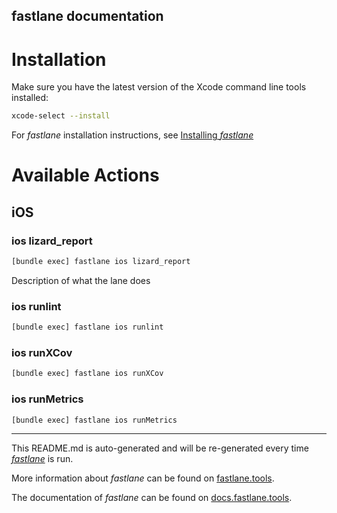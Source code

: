 fastlane documentation
----

# Installation

Make sure you have the latest version of the Xcode command line tools installed:

```sh
xcode-select --install
```

For _fastlane_ installation instructions, see [Installing _fastlane_](https://docs.fastlane.tools/#installing-fastlane)

# Available Actions

## iOS

### ios lizard_report

```sh
[bundle exec] fastlane ios lizard_report
```

Description of what the lane does

### ios runlint

```sh
[bundle exec] fastlane ios runlint
```



### ios runXCov

```sh
[bundle exec] fastlane ios runXCov
```



### ios runMetrics

```sh
[bundle exec] fastlane ios runMetrics
```



----

This README.md is auto-generated and will be re-generated every time [_fastlane_](https://fastlane.tools) is run.

More information about _fastlane_ can be found on [fastlane.tools](https://fastlane.tools).

The documentation of _fastlane_ can be found on [docs.fastlane.tools](https://docs.fastlane.tools).
